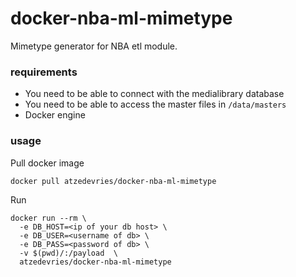 # docker-nba-ml-mimetype
Mimetype generator for NBA etl module.

### requirements

* You need to be able to connect with the medialibrary database
* You need to be able to access the master files in `/data/masters`
* Docker engine

### usage

Pull docker image
```
docker pull atzedevries/docker-nba-ml-mimetype
```
Run
```
docker run --rm \
  -e DB_HOST=<ip of your db host> \
  -e DB_USER=<username of db> \
  -e DB_PASS=<password of db> \
  -v $(pwd)/:/payload  \
  atzedevries/docker-nba-ml-mimetype
```
